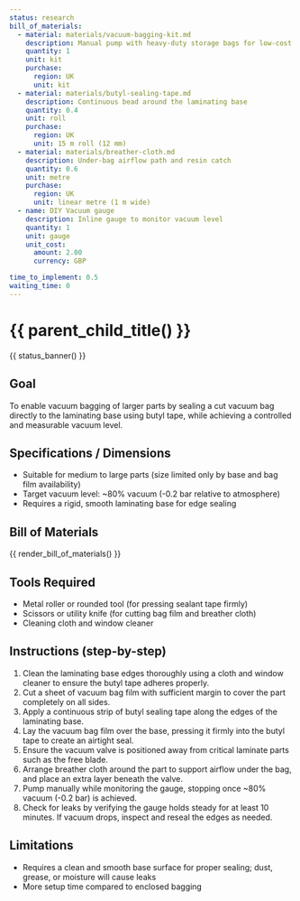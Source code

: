 ```yaml
---
status: research
bill_of_materials:
  - material: materials/vacuum-bagging-kit.md
    description: Manual pump with heavy-duty storage bags for low-cost vacuum pulls
    quantity: 1
    unit: kit
    purchase:
      region: UK
      unit: kit
  - material: materials/butyl-sealing-tape.md
    description: Continuous bead around the laminating base
    quantity: 0.4
    unit: roll
    purchase:
      region: UK
      unit: 15 m roll (12 mm)
  - material: materials/breather-cloth.md
    description: Under-bag airflow path and resin catch
    quantity: 0.6
    unit: metre
    purchase:
      region: UK
      unit: linear metre (1 m wide)
  - name: DIY Vacuum gauge
    description: Inline gauge to monitor vacuum level
    quantity: 1
    unit: gauge
    unit_cost:
      amount: 2.00
      currency: GBP

time_to_implement: 0.5
waiting_time: 0
---
```

# {{ parent_child_title() }}
{{ status_banner() }}

## Goal
To enable vacuum bagging of larger parts by sealing a cut vacuum bag directly to the laminating base using butyl tape, while achieving a controlled and measurable vacuum level.

## Specifications / Dimensions
- Suitable for medium to large parts (size limited only by base and bag film availability)
- Target vacuum level: ~80% vacuum (-0.2 bar relative to atmosphere)
- Requires a rigid, smooth laminating base for edge sealing

## Bill of Materials

{{ render_bill_of_materials() }}

## Tools Required
- Metal roller or rounded tool (for pressing sealant tape firmly)
- Scissors or utility knife (for cutting bag film and breather cloth)
- Cleaning cloth and window cleaner

## Instructions (step-by-step)

1. Clean the laminating base edges thoroughly using a cloth and window cleaner to ensure the butyl tape adheres
   properly.
2. Cut a sheet of vacuum bag film with sufficient margin to cover the part completely on all sides.
3. Apply a continuous strip of butyl sealing tape along the edges of the laminating base.
4. Lay the vacuum bag film over the base, pressing it firmly into the butyl tape to create an airtight seal.
5. Ensure the vacuum valve is positioned away from critical laminate parts such as the free blade.
6. Arrange breather cloth around the part to support airflow under the bag, and place an extra layer beneath the valve.
7. Pump manually while monitoring the gauge, stopping once ~80% vacuum (-0.2 bar) is achieved.
8. Check for leaks by verifying the gauge holds steady for at least 10 minutes. If vacuum drops, inspect and reseal the
   edges as needed.

## Limitations
- Requires a clean and smooth base surface for proper sealing; dust, grease, or moisture will cause leaks
- More setup time compared to enclosed bagging
